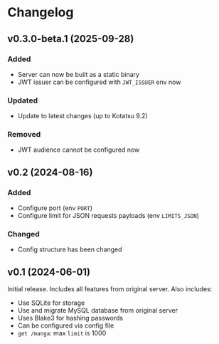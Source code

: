 # Changelog

## v0.3.0-beta.1 (2025-09-28)

### Added

- Server can now be built as a static binary
- JWT issuer can be configured with `JWT_ISSUER` env now

### Updated

- Update to latest changes (up to Kotatsu 9.2)

### Removed

- JWT audience cannot be configured now

## v0.2 (2024-08-16)

### Added

- Configure port (env `PORT`)
- Configure limit for JSON requests payloads (env `LIMITS_JSON`)

### Changed

- Config structure has been changed

## v0.1 (2024-06-01)

Initial release. Includes all features from original server. Also includes:

- Use SQLite for storage
- Use and migrate MySQL database from original server
- Uses Blake3 for hashing passwords
- Can be configured via config file
- `get /manga`: max `limit` is 1000
